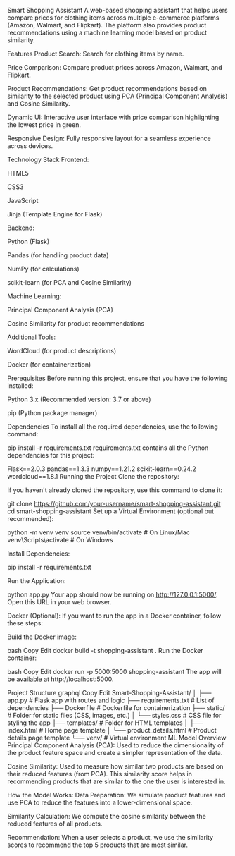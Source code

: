 Smart Shopping Assistant
A web-based shopping assistant that helps users compare prices for clothing items across multiple e-commerce platforms (Amazon, Walmart, and Flipkart). The platform also provides product recommendations using a machine learning model based on product similarity.

Features
Product Search: Search for clothing items by name.

Price Comparison: Compare product prices across Amazon, Walmart, and Flipkart.

Product Recommendations: Get product recommendations based on similarity to the selected product using PCA (Principal Component Analysis) and Cosine Similarity.

Dynamic UI: Interactive user interface with price comparison highlighting the lowest price in green.

Responsive Design: Fully responsive layout for a seamless experience across devices.

Technology Stack
Frontend:

HTML5

CSS3

JavaScript

Jinja (Template Engine for Flask)

Backend:

Python (Flask)

Pandas (for handling product data)

NumPy (for calculations)

scikit-learn (for PCA and Cosine Similarity)

Machine Learning:

Principal Component Analysis (PCA)

Cosine Similarity for product recommendations

Additional Tools:

WordCloud (for product descriptions)

Docker (for containerization)

Prerequisites
Before running this project, ensure that you have the following installed:

Python 3.x (Recommended version: 3.7 or above)

pip (Python package manager)

Dependencies
To install all the required dependencies, use the following command:


pip install -r requirements.txt
requirements.txt contains all the Python dependencies for this project:


Flask==2.0.3
pandas==1.3.3
numpy==1.21.2
scikit-learn==0.24.2
wordcloud==1.8.1
Running the Project
Clone the repository:

If you haven't already cloned the repository, use this command to clone it:


git clone https://github.com/your-username/smart-shopping-assistant.git
cd smart-shopping-assistant
Set up a Virtual Environment (optional but recommended):


python -m venv venv
source venv/bin/activate  # On Linux/Mac
venv\Scripts\activate  # On Windows

Install Dependencies:

pip install -r requirements.txt

Run the Application:

python app.py
Your app should now be running on http://127.0.0.1:5000/. Open this URL in your web browser.

Docker (Optional):
If you want to run the app in a Docker container, follow these steps:

Build the Docker image:

bash
Copy
Edit
docker build -t shopping-assistant .
Run the Docker container:

bash
Copy
Edit
docker run -p 5000:5000 shopping-assistant
The app will be available at http://localhost:5000.

Project Structure
graphql
Copy
Edit
Smart-Shopping-Assistant/
│
├── app.py                # Flask app with routes and logic
├── requirements.txt      # List of dependencies
├── Dockerfile            # Dockerfile for containerization
├── static/               # Folder for static files (CSS, images, etc.)
│   └── styles.css        # CSS file for styling the app
├── templates/            # Folder for HTML templates
│   ├── index.html        # Home page template
│   └── product_details.html  # Product details page template
└── venv/                 # Virtual environment 
ML Model Overview
Principal Component Analysis (PCA): Used to reduce the dimensionality of the product feature space and create a simpler representation of the data.

Cosine Similarity: Used to measure how similar two products are based on their reduced features (from PCA). This similarity score helps in recommending products that are similar to the one the user is interested in.

How the Model Works:
Data Preparation: We simulate product features and use PCA to reduce the features into a lower-dimensional space.

Similarity Calculation: We compute the cosine similarity between the reduced features of all products.

Recommendation: When a user selects a product, we use the similarity scores to recommend the top 5 products that are most similar.